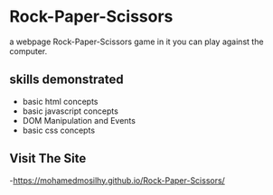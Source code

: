 # Rock-Paper-Scissors

a webpage Rock-Paper-Scissors game in it you can play against the computer.


## skills demonstrated
- basic html concepts 
- basic javascript concepts
- DOM Manipulation and Events
- basic css concepts



## Visit The Site
-https://mohamedmosilhy.github.io/Rock-Paper-Scissors/